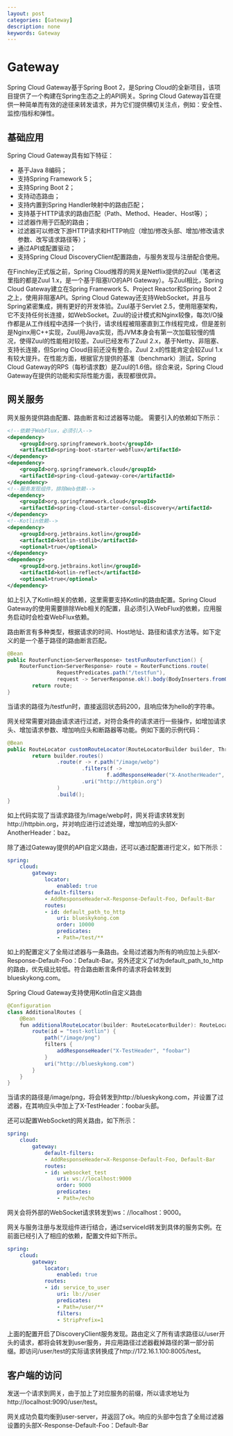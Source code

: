```yaml
---
layout: post
categories: [Gateway]
description: none
keywords: Gateway
---
```

# Gateway
Spring Cloud Gateway基于Spring Boot 2，是Spring Cloud的全新项目，该项目提供了一个构建在Spring生态之上的API网关。Spring Cloud Gateway旨在提供一种简单而有效的途径来转发请求，并为它们提供横切关注点，例如：安全性、监控/指标和弹性。

## 基础应用
Spring Cloud Gateway具有如下特征：
- 基于Java 8编码；
- 支持Spring Framework 5；
- 支持Spring Boot 2；
- 支持动态路由；
- 支持内置到Spring Handler映射中的路由匹配；
- 支持基于HTTP请求的路由匹配（Path、Method、Header、Host等）；
- 过滤器作用于匹配的路由；
- 过滤器可以修改下游HTTP请求和HTTP响应（增加/修改头部、增加/修改请求参数、改写请求路径等）；
- 通过API或配置驱动；
- 支持Spring Cloud DiscoveryClient配置路由，与服务发现与注册配合使用。

在Finchley正式版之前，Spring Cloud推荐的网关是Netflix提供的Zuul（笔者这里指的都是Zuul 1.x，是一个基于阻塞I/O的API Gateway）。与Zuul相比，Spring Cloud Gateway建立在Spring Framework 5、Project Reactor和Spring Boot 2之上，使用非阻塞API。Spring Cloud Gateway还支持WebSocket，并且与Spring紧密集成，拥有更好的开发体验。Zuul基于Servlet 2.5，使用阻塞架构，它不支持任何长连接，如WebSocket。Zuul的设计模式和Nginx较像，每次I/O操作都是从工作线程中选择一个执行，请求线程被阻塞直到工作线程完成，但是差别是Nginx用C++实现，Zuul用Java实现，而JVM本身会有第一次加载较慢的情况，使得Zuul的性能相对较差。Zuul已经发布了Zuul 2.x，基于Netty、非阻塞、支持长连接，但Spring Cloud目前还没有整合。Zuul 2.x的性能肯定会较Zuul 1.x有较大提升。在性能方面，根据官方提供的基准（benchmark）测试，Spring Cloud Gateway的RPS（每秒请求数）是Zuul的1.6倍。综合来说，Spring Cloud Gateway在提供的功能和实际性能方面，表现都很优异。

## 网关服务
网关服务提供路由配置、路由断言和过滤器等功能。
需要引入的依赖如下所示：
```xml
<!--依赖于WebFlux，必须引入-->
<dependency>
    <groupId>org.springframework.boot</groupId>
    <artifactId>spring-boot-starter-webflux</artifactId>
</dependency>
<dependency>
    <groupId>org.springframework.cloud</groupId>
    <artifactId>spring-cloud-gateway-core</artifactId>
</dependency>
<!--服务发现组件，排除Web依赖-->
<dependency>
    <groupId>org.springframework.cloud</groupId>
    <artifactId>spring-cloud-starter-consul-discovery</artifactId>
</dependency>
<!--Kotlin依赖-->
<dependency>
    <groupId>org.jetbrains.kotlin</groupId>
    <artifactId>kotlin-stdlib</artifactId>
    <optional>true</optional>
</dependency>
<dependency>
    <groupId>org.jetbrains.kotlin</groupId>
    <artifactId>kotlin-reflect</artifactId>
    <optional>true</optional>
</dependency>
```
如上引入了Kotlin相关的依赖，这里需要支持Kotlin的路由配置。Spring Cloud Gateway的使用需要排除Web相关的配置，且必须引入WebFlux的依赖，应用服务启动时会检查WebFlux依赖。

路由断言有多种类型，根据请求的时间、Host地址、路径和请求方法等。如下定义的是一个基于路径的路由断言匹配。
```java
@Bean
public RouterFunction<ServerResponse> testFunRouterFunction() {
    RouterFunction<ServerResponse> route = RouterFunctions.route(
                RequestPredicates.path("/testfun"),
                request -> ServerResponse.ok().body(BodyInserters.fromObject("hello")));
        return route;
}
```
当请求的路径为/testfun时，直接返回状态码200，且响应体为hello的字符串。

网关经常需要对路由请求进行过滤，对符合条件的请求进行一些操作，如增加请求头、增加请求参数、增加响应头和断路器等功能。例如下面的示例代码：
```java
@Bean
public RouteLocator customRouteLocator(RouteLocatorBuilder builder, ThrottleGatewayFilterFactory throttle) {
        return builder.routes()
                .route(r -> r.path("/image/webp")
                        .filters(f ->
                                f.addResponseHeader("X-AnotherHeader", "baz"))
                        .uri("http://httpbin.org")
                )
                .build();
}
```
如上代码实现了当请求路径为/image/webp时，网关将请求转发到http://httpbin.org，并对响应进行过滤处理，增加响应的头部X-AnotherHeader：baz。

除了通过Gateway提供的API自定义路由，还可以通过配置进行定义，如下所示：
```yaml
spring:
    cloud:
        gateway:
            locator:
                enabled: true
            default-filters:
            - AddResponseHeader=X-Response-Default-Foo, Default-Bar
            routes:
            - id: default_path_to_http
                uri: blueskykong.com
                order: 10000
                predicates:
                - Path=/test/**
```
如上的配置定义了全局过滤器与一条路由。全局过滤器为所有的响应加上头部X-Response-Default-Foo：Default-Bar。另外还定义了id为default_path_to_http的路由，优先级比较低。符合路由断言条件的请求将会转发到blueskykong.com。

Spring Cloud Gateway支持使用Kotlin自定义路由
```java
@Configuration
class AdditionalRoutes {
    @Bean
    fun additionalRouteLocator(builder: RouteLocatorBuilder): RouteLocator = builder. routes {
        route(id = "test-kotlin") {
            path("/image/png")
            filters {
                addResponseHeader("X-TestHeader", "foobar")
            }
            uri("http://blueskykong.com")
        }
    }
}
```
当请求的路径是/image/png，将会转发到http://blueskykong.com，并设置了过滤器，在其响应头中加上了X-TestHeader：foobar头部。

还可以配置WebSocket的网关路由，如下所示：
```yaml
spring:
    cloud:
        gateway:
            default-filters:
            - AddResponseHeader=X-Response-Default-Foo, Default-Bar
            routes:
            - id: websocket_test
                uri: ws://localhost:9000
                order: 9000
                predicates:
                - Path=/echo
```
网关会将外部的WebSocket请求转发到ws：//localhost：9000。

网关与服务注册与发现组件进行结合，通过serviceId转发到具体的服务实例。在前面已经引入了相应的依赖，配置文件如下所示。
```yaml
spring:
    cloud:
        gateway:
            locator:
                enabled: true
            routes:
            - id: service_to_user
                uri: lb://user
                predicates:
                - Path=/user/**
                filters:
                - StripPrefix=1
```
上面的配置开启了DiscoveryClient服务发现。路由定义了所有请求路径以/user开头的请求，都将会转发到user服务，并应用路径过滤器截掉路径的第一部分前缀。即访问/user/test的实际请求转换成了http://172.16.1.100:8005/test。

## 客户端的访问
发送一个请求到网关，由于加上了对应服务的前缀，所以请求地址为http://localhost:9090/user/test。

网关成功负载均衡到user-server，并返回了ok。响应的头部中包含了全局过滤器设置的头部X-Response-Default-Foo：Default-Bar
























